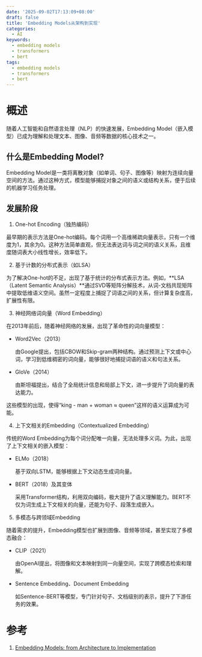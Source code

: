 ```yaml
---
date: '2025-09-02T17:13:09+08:00'
draft: false
title: 'Embedding Models从架构到实现'
categories:
  - AI
keywords:
  - embedding models
  - transformers
  - bert
tags:
  - embedding models
  - transformers
  - bert
---
```


# 概述

随着人工智能和自然语言处理（NLP）的快速发展，Embedding Model（嵌入模型）已成为理解和处理文本、图像、音频等数据的核心技术之一。

## 什么是Embedding Model?

Embedding Model是一类将离散对象（如单词、句子、图像等）映射为连续向量空间的方法。通过这种方式，模型能够捕捉对象之间的语义或结构关系，便于后续的机器学习任务处理。

## 发展阶段

1. One-hot Encoding（独热编码）

最早期的表示方法是One-hot编码。每个词用一个高维稀疏向量表示，只有一个维度为1，其余为0。这种方法简单直观，但无法表达词与词之间的语义关系，且维度随词表大小线性增长，效率低下。

2. 基于计数的分布式表示（如LSA）

为了解决One-hot的不足，出现了基于统计的分布式表示方法。例如，**LSA（Latent Semantic Analysis）**通过SVD等矩阵分解技术，从词-文档共现矩阵中提取低维语义空间。虽然一定程度上捕捉了词语之间的关系，但计算复杂度高，扩展性有限。

3. 神经网络词向量（Word Embedding）

在2013年前后，随着神经网络的发展，出现了革命性的词向量模型：
  - Word2Vec（2013）

    由Google提出，包括CBOW和Skip-gram两种结构。通过预测上下文或中心词，学习到低维稠密的词向量，能够很好地捕捉词语的语义和句法关系。
  - GloVe（2014）

    由斯坦福提出，结合了全局统计信息和局部上下文，进一步提升了词向量的表达能力。

这些模型的出现，使得“king - man + woman ≈ queen”这样的语义运算成为可能。

4. 上下文相关的Embedding（Contextualized Embedding）

传统的Word Embedding为每个词分配唯一向量，无法处理多义词。为此，出现了上下文相关的嵌入模型：
  - ELMo（2018）

    基于双向LSTM，能够根据上下文动态生成词向量。
  - BERT（2018）及其变体

    采用Transformer结构，利用双向编码，极大提升了语义理解能力。BERT不仅为词生成上下文相关的向量，还能为句子、段落生成嵌入。

5. 多模态与跨领域Embedding

随着需求的提升，Embedding模型也扩展到图像、音频等领域，甚至实现了多模态融合：
  - CLIP（2021）

    由OpenAI提出，将图像和文本映射到同一向量空间，实现了跨模态检索和理解。
  - Sentence Embedding、Document Embedding
  
    如Sentence-BERT等模型，专门针对句子、文档级别的表示，提升了下游任务的效果。



# 参考

1. [Embedding Models: from Architecture to Implementation](https://learn.deeplearning.ai/courses/embedding-models-from-architecture-to-implementation/lesson/vu3si/introduction)

